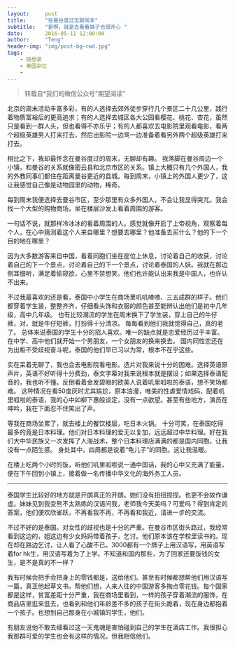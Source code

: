 ```yaml
---
layout:     post
title:      "在曼谷度过无聊周末"
subtitle:   "是啊，就是去看看妹子也很开心 "
date:       2016-05-11 12:00:00
author:     "Teng"
header-img: "img/post-bg-rwd.jpg"
tags:
    - 随想录
    - 泰国杂忆
    - 
---
```

>转载自*我们的微信公众号"期望阅读"



北京的周末活动丰富多彩，有的人选择去郊外徒步穿行几个景区二十几公里，践行着物质富裕后的更高追求；有的人选择去城区各大公园看樱花、桃花、杏花，虽然只是看到一群人头，但也看得不亦乐乎；有的人都喜欢去电影院里观看电影，看两个超级英雄男人打来打去，然后出影院一边骂一边准备着看另外两个超级英雄打来打去。

相比之下，我却最怀念在曼谷度过的周末，无聊却有趣。
我落脚在曼谷周边一个小镇，和曼谷的关系就像密云县和北京市区的关系。镇上大概只有几个外国人，我的外教同事们都住在距离曼谷更近的县城。每到周末，小镇上的外国人更少了，这让我感觉自己像是动物园里的动物，稀奇。

每到周末我便选择去曼谷市区，至少那里有众多外国人，不会让我显得突兀。我会找一个大型的购物商场，坐在楼层沙发上看着周围的游客。

一句话不说，就那样冷冰冰的看着周围的人。感觉就像开启了上帝视角，观察着每个人，在心中猜测着这个人来自哪里？想要去哪里？他准备去买什么？他的下一个目的地在哪里？

因为大多数游客来自中国，看着同胞们坐在座位上休息，讨论着自己的收获，讨论着自己的下一个景点，讨论着自己的下一个景点，讨论着泰国的人妖。我就在那边侧耳细听，满足着偷窥欲，心里不禁想笑。他们也许能认出来我是中国人，也许认不出来。

不过我最喜欢的还是看，泰国中小学生在商场里叽叽喳喳、三五成群的样子。他们都穿着学生装，整整齐齐，仔细看头饰和衣服的颜色甚至能辨认出他们是初中几年级，高中几年级。
也有比较潮流的学生在周末换下了学生装，穿上自己的牛仔裤，对，就是牛仔短裤，打扮得十分清凉。
每每看到他们我就觉得自己，真的老了。
总体来说泰国的学生十分的招人喜欢。唯一的缺点就是恋爱经历过于丰富。在中学、高中他们就开始一个男朋友，一个女朋友的换来换去。
国内同性恋还在为出柜不受歧视奋斗呢，泰国的他们早已习以为常，根本不在乎这些。

实在呆着无聊了，我也会去电影院看电影。选片对我来说十分的困难。选择英语原声片，英语不好听得十分费劲，泰文字幕对我来说根本就是摆设；如果选择泰语配音的，我也听不懂。反倒看着金发碧眼的欧美人说着叽里呱啦的泰语，想不笑场都难。
这种情况在看50度灰时尤其尴尬，原本浪漫，唯美的性虐爱情戏码，配着叽里呱啦的泰语，我的心中如柳下惠般谈定，没有一点欲望。甚至有些地方，演员在呻吟，我在下面忍不住笑出了声。

等我在商场坐累了，就去楼上的餐饮楼层，吃日本火锅。
十分可笑，在泰国吃得最多的竟是日本料理。他们对日本料理的爱无以复加，远远超过中华料理。好在我们大中华民族又一次发挥了人海战术，整个日本料理店满满的都是国内同胞，让我没有一点陌生感。
身处其中，四周都是说着“龟儿子”的同胞。这让我温暖。

在楼上吃两个小时的饭，听他们叽里呱啦说一通中国话，我的心中又充满了能量，便在下午回到小镇上，接着做一名传播中华文化的海外务工人员。


--------------


泰国学生比较好的地方就是开朗真正的开朗。她们没有扭扭捏捏。也更不会故作谦虚。妹妹见到我变熊不太熟练的汉语问我，老师我今天美吗？可爱吗？得到肯定的答案，他们便欢欣雀跃，不再看我不再，不再看和我近，请进一步的交流。


不过不好的是泰国。对女性的歧视也是十分的严重。在曼谷市区街头路过，我经常看到这边的，姐这边有少女妈妈带着孩子，乞讨。他们原本该在学校里读书的。现在却在路边乞讨，让人看了心酸不已。3000都有一个牌子上用汉语写，用英语写着for hk生，用汉语写着为了上学。不知道和国内那些，为了回家还要饭钱的女生，是不是真的不一样？


我有时候会把手会把身上的零钱都是，送给他们。甚至有时候都想帮他们用汉语写一篇，真正他起草文书。帮他们想，人来人往的中国游客多掏点零花钱。每个国家都是这样，贫富差距十分严重，我在商场里看到，一样的孩子穿着潮流的服饰，在商品店里逛来逛去，也看到和他们年龄差不多的孩子在街头跪着，现在身边都抱着一个孩子。也想到自己那身在小城镇的学生，他们。



有朋友说他不敢去细看过这一天鬼魂是害怕碰到自己的学生在酒店工作。我很担心我那群可爱的学生也会有这样的情况。但我相信他们。








